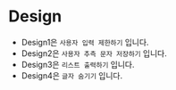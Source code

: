 # Design
- Design1은 `사용자 입력 제한하기` 입니다.
- Design2은 `사용자 추측 문자 저장하기` 입니다.
- Design3은 `리스트 출력하기` 입니다.
- Design4은 `글자 숨기기` 입니다.
